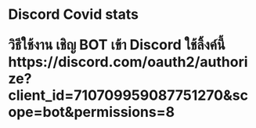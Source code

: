 <h1> Discord Covid stats
<p>วิธีใช้งาน
  เชิญ BOT เข้า Discord ใช้ลิ้งค์นี้ 
  https://discord.com/oauth2/authorize?client_id=710709959087751270&scope=bot&permissions=8
